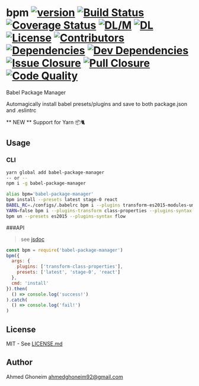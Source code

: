 # bpm [![version](https://img.shields.io/npm/v/babel-package-manager.svg)]() [![Build Status](https://travis-ci.org/aghoneim92/bpm.svg?branch=master)](https://travis-ci.org/aghoneim92/bpm) [![Coverage Status](https://coveralls.io/repos/github/aghoneim92/bpm/badge.svg?branch=master)](https://coveralls.io/github/aghoneim92/bpm?branch=master) [![DL/M](https://img.shields.io/npm/dm/babel-package-manager.svg)]() [![DL](https://img.shields.io/npm/dt/babel-package-manager.svg)]() [![License](https://img.shields.io/npm/l/babel-package-manager.svg)]() [![Contributors](https://img.shields.io/github/contributors/aghoneim92/bpm.svg)]() [![Dependencies](https://img.shields.io/david/aghoneim92/bpm.svg)]() [![Dev Dependencies](https://img.shields.io/david/dev/aghoneim92/bpm.svg)]() [![Issue Closure](https://img.shields.io/issuestats/i/github/aghoneim92/bpm.svg)]() [![Pull Closure](https://img.shields.io/issuestats/p/github/aghoneim92/bpm.svg)]() [![Code Quality](https://api.codacy.com/project/badge/Grade/b7bcff3bc8b14464ad1fb5dc4b00f08f)](https://www.codacy.com/app/ahmedghoneim92/bpm?utm_source=github.com&amp;utm_medium=referral&amp;utm_content=aghoneim92/bpm&amp;utm_campaign=Badge_Grade)

Babel Package Manager

Automagically install babel presets/plugins and save to both package.json and .eslintrc

** NEW ** Support for Yarn 📦🐈

## Usage

### CLI
```bash
yarn global add babel-package-manager
-- or --
npm i -g babel-package-manager

alias bpm='babel-package-manager'
bpm install --presets latest stage-0 react
BABEL_RC=./configs/.babelrc bpm i --plugins transform-es2015-modules-umd --presets latest
YARN=false bpm i --plugins-transform class-properties --plugins-syntax flow
bpm un --presets es2015 --plugins-syntax flow
```

###API
> see [jsdoc](https://raw.githubusercontent.com/aghoneim92/bpm/tree/docs/jsdoc/index.html)

```javascript
const bpm = require('babel-package-manager')
bpm({
  args: {
    plugins: ['transform-class-properties'],
    presets: ['latest', 'stage-0', 'react']
  },
  cmd: 'install'
}).then(
  () => console.log('success!')
).catch(
  () => console.log('fail!')
)
```

## License
MIT - See [LICENSE.md](https://github.com/aghoneim92/bpm/blob/master/LICENSE.md)

## Author
Ahmed Ghoneim <ahmedghoneim92@gmail.com>
